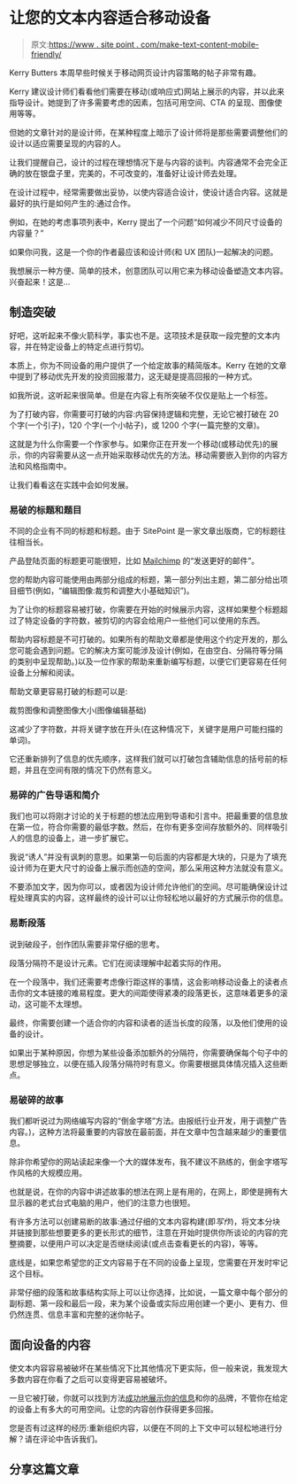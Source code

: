 # 让您的文本内容适合移动设备

> 原文:[https://www . site point . com/make-text-content-mobile-friendly/](https://www.sitepoint.com/make-text-content-mobile-friendly/)

Kerry Butters 本周早些时候关于移动网页设计内容策略的帖子非常有趣。

Kerry 建议设计师们看看他们需要在移动(或响应式)网站上展示的内容，并以此来指导设计。她提到了许多需要考虑的因素，包括可用空间、CTA 的呈现、图像使用等等。

但她的文章针对的是设计师，在某种程度上暗示了设计师将是那些需要调整他们的设计以适应需要呈现的内容的人。

让我们提醒自己，设计的过程在理想情况下是与内容的谈判。内容通常不会完全正确的放在银盘子里，完美的，不可改变的，准备好让设计师去处理。

在设计过程中，经常需要做出妥协，以使内容适合设计，使设计适合内容。这就是最好的执行是如何产生的:通过合作。

例如，在她的考虑事项列表中，Kerry 提出了一个问题“如何减少不同尺寸设备的内容量？”

如果你问我，这是一个你的作者最应该和设计师(和 UX 团队)一起解决的问题。

我想展示一种方便、简单的技术，创意团队可以用它来为移动设备塑造文本内容。兴奋起来！这是…

## 制造突破

好吧，这听起来不像火箭科学，事实也不是。这项技术是获取一段完整的文本内容，并在特定设备上的特定点进行剪切。

本质上，你为不同设备的用户提供了一个给定故事的精简版本。Kerry 在她的文章中提到了移动优先开发的投资回报潜力，这无疑是提高回报的一种方式。

如我所说，这听起来很简单。但是在内容上有所突破不仅仅是贴上一个标签。

为了打破内容，你需要可打破的内容:内容保持逻辑和完整，无论它被打破在 20 个字(一个引子)，120 个字(一个小帖子)，或 1200 个字(一篇完整的文章)。

这就是为什么你需要一个作家参与。如果你正在开发一个移动(或移动优先)的展示，你的内容需要从这一点开始采取移动优先的方法。移动需要嵌入到你的内容方法和风格指南中。

让我们看看这在实践中会如何发展。

### 易破的标题和题目

不同的企业有不同的标题和标题。由于 SitePoint 是一家文章出版商，它的标题往往相当长。

产品登陆页面的标题更可能很短，比如 [Mailchimp](http://mailchimp.com/) 的“发送更好的邮件”。

您的帮助内容可能使用由两部分组成的标题，第一部分列出主题，第二部分给出项目细节(例如，“编辑图像:裁剪和调整大小基础知识”)。

为了让你的标题容易被打破，你需要在开始的时候展示内容，这样如果整个标题超过了特定设备的字符数，被剪切的内容会给用户一些他们可以使用的东西。

帮助内容标题是不可打破的。如果所有的帮助文章都是使用这个约定开发的，那么您可能会遇到问题。它的解决方案可能涉及设计(例如，在由空白、分隔符等分隔的类别中呈现帮助。)以及一位作家的帮助来重新编写标题，以便它们更容易在任何设备上分解和阅读。

帮助文章更容易打破的标题可以是:

裁剪图像和调整图像大小(图像编辑基础)

这减少了字符数，并将关键字放在开头(在这种情况下，关键字是用户可能扫描的单词)。

它还重新排列了信息的优先顺序，这样我们就可以打破包含辅助信息的括号前的标题，并且在空间有限的情况下仍然有意义。

### 易碎的广告导语和简介

我们也可以将刚才讨论的关于标题的想法应用到导语和引言中。把最重要的信息放在第一位，符合你需要的最低字数。然后，在你有更多空间存放额外的、同样吸引人的信息的设备上，进一步扩展它。

我说“诱人”并没有讽刺的意思。如果第一句后面的内容都是大块的，只是为了填充设计师为在更大尺寸的设备上展示而创造的空间，那么采用这种方法就没有意义。

不要添加文字，因为你可以，或者因为设计师允许他们的空间。尽可能确保设计过程处理真实的内容，这样最终的设计可以让你轻松地以最好的方式展示你的信息。

### 易断段落

说到破段子，创作团队需要非常仔细的思考。

段落分隔符不是设计元素。它们在阅读理解中起着实际的作用。

在一个段落中，我们还需要考虑像行距这样的事情，这会影响移动设备上的读者点击你的文本链接的难易程度。更大的间距使得紧凑的段落更长，这意味着更多的滚动，这可能不太理想。

最终，你需要创建一个适合你的内容和读者的适当长度的段落，以及他们使用的设备的设计。

如果出于某种原因，你想为某些设备添加额外的分隔符，你需要确保每个句子中的思想足够独立，以便在插入段落分隔符时有意义。你需要根据具体情况插入这些断点。

### 易破碎的故事

我们都听说过为网络编写内容的“倒金字塔”方法。由报纸行业开发，用于调整广告内容。)，这种方法将最重要的内容放在最前面，并在文章中包含越来越少的重要信息。

除非你希望你的网站读起来像一个大的媒体发布，我不建议不熟练的，倒金字塔写作风格的大规模应用。

也就是说，在你的内容中讲述故事的想法在网上是有用的，在网上，即使是拥有大显示器的老式台式电脑的用户，他们的注意力也很短。

有许多方法可以创建易断的故事:通过仔细的文本内容构建(即*写作*)，将文本分块并链接到那些想要更多的更长形式的细节，注意在开始时提供你所谈论的内容的完整摘要，以便用户可以决定是否继续阅读(或点击查看更长的内容)，等等。

底线是，如果您希望您的正文内容易于在不同的设备上呈现，您需要在开发时牢记这个目标。

非常仔细的段落和故事结构实际上可以让你选择，比如说，一篇文章中每个部分的副标题、第一段和最后一段，来为某个设备或实际应用创建一个更小、更有力、但仍然连贯、信息丰富和完整的迷你帖子。

## 面向设备的内容

使文本内容容易被破坏在某些情况下比其他情况下更实际，但一般来说，我发现大多数内容在你看了之后可以变得更容易被破坏。

一旦它被打破，你就可以找到方法[成功地展示你的信息](https://www.sitepoint.com/getting-message-right/)和你的品牌，不管你在给定的设备上有多大的可用空间。让您的内容创作获得更多回报。

您是否有过这样的经历:重新组织内容，以便在不同的上下文中可以轻松地进行分解？请在评论中告诉我们。

## 分享这篇文章